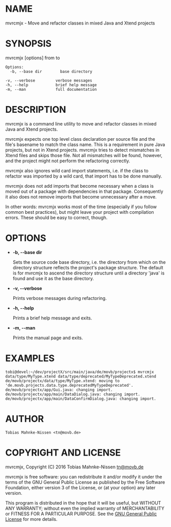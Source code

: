 # NAME

mvrcmjx - Move and refactor classes in mixed Java and Xtend projects

# SYNOPSIS

mvrcmjx \[options\] from to

    Options:
      -b, --base dir        base directory

    -v, --verbose         verbose messages
    -h, --help            brief help message
    -m, --man             full documentation

# DESCRIPTION

mvrcmjx is a command line utility to move and refactor classes in mixed Java
and Xtend projects.

mvrcmjx expects one top level class declaration per source file and the file's
basename to match the class name. This is a requirement in pure Java projects,
but not in Xtend projects. mvrcmjx tries to detect mismatches in Xtend files
and skips those file. Not all mismatches will be found, however, and the
project might not perform the refactoring correctly.

mvrcmjx also ignores wild card import statements, i.e. if the class to refactor
was imported by a wild card, that import has to be done manually.

mvrcmjx does not add imports that become necessary when a class is moved out of
a package with dependencies in that package. Consequently it also does not
remove imports that become unnecessary after a move.

In other words: mvrcmjx works most of the time (especially if you follow common
best practices), but might leave your project with compilation errors. These
should be easy to correct, though.

# OPTIONS

- **-b, --base dir**

    Sets the source code base directory, i.e. the directory from which on the
    directory structure reflects the project's package structure. The default is
    for mvrcmjx to ascend the directory structure until a directory 'java' is
    found and use it as the base directory.

- **-v, --verbose**

    Prints verbose messages during refactoring.

- **-h, --help**

    Prints a brief help message and exits.

- **-m, --man**

    Prints the manual page and exits.

# EXAMPLES

    tobi@devel:~/dev/projectX/src/main/java/de/movb/projectx$ mvrcmjx data/type/MyType.xtend data/type/deprecated/MyTypeDeprecated.xtend
    de/movb/projectx/data/type/MyType.xtend: moving to 'de.movb.projects.data.type.deprecatedMyTypeDeprecated'.
    de/movb/projectx/app/Gui.java: changing import.
    de/movb/projectx/app/main/DataDialog.java: changing import.
    de/movb/projectx/app/main/DataConfirmDialog.java: changing import.

# AUTHOR

    Tobias Mahnke-Nissen <tn@movb.de>

# COPYRIGHT AND LICENSE

mvrcmjx, Copyright (C) 2016 Tobias Mahnke-Nissen <tn@movb.de>

mvrcmjx is free software: you can redistribute it and/or modify it under
the terms of the GNU General Public License as published by the Free Software
Foundation, either version 3 of the License, or (at your option) any later
version.

This program is distributed in the hope that it will be useful, but WITHOUT ANY
WARRANTY; without even the implied warranty of MERCHANTABILITY or FITNESS FOR A
PARTICULAR PURPOSE. See the
[GNU General Public License](http://www.gnu.org/licenses/) for more details.
